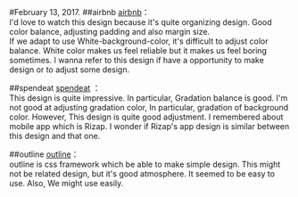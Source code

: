 #February 13, 2017.
##airbnb
[airbnb](https://www.airbnb.com/?locale=en)：  
I'd love to watch this design because it's quite organizing design. Good color balance, adjusting padding and also margin size.  
If we adapt to use White-background-color, it's difficult to adjust color balance. White color makes us feel reliable but it makes us feel boring sometimes.
I wanna refer to this design if have a opportunity to make design or to adjust some design.  

##spendeat
[spendeat](https://www.behance.net/gallery/42348257/spendeat-iOSAndroid-App) ：  
This design is quite impressive. In particular, Gradation balance is good. I'm not good at adjusting gradation color, In particular, gradation of background color. However, This design is quite good adjustment. I remembered about mobile app which is Rizap. I wonder if Rizap's app design is similar between this design and that one.  

##outline
[outline](http://www.outlinecss.co.uk/)：  
outline is css framework which be able to make simple design. This might not be related design, but it's good atmosphere. It seemed to be easy to use. Also, We might use easily.
